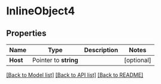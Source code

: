 # InlineObject4

## Properties

Name | Type | Description | Notes
------------ | ------------- | ------------- | -------------
**Host** | Pointer to **string** |  | [optional] 

[[Back to Model list]](../README.md#documentation-for-models) [[Back to API list]](../README.md#documentation-for-api-endpoints) [[Back to README]](../README.md)



